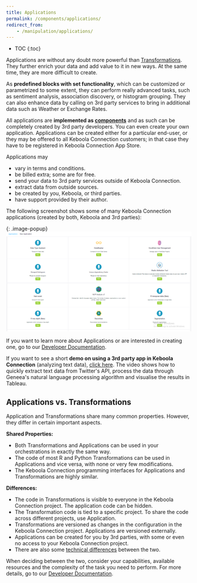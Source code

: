 ```yaml
---
title: Applications
permalink: /components/applications/
redirect_from:
    - /manipulation/applications/
---
```


* TOC
{:toc}

Applications are without any doubt more powerful than [Transformations](/transformations/). 
They further enrich your data and add value to it in new ways. 
At the same time, they are more difficult to create. 

As **predefined blocks with set functionality**, which can be customized or parametrized to some extent, 
they can perform really advanced tasks, such as sentiment analysis, association discovery, or 
histogram grouping. They can also enhance data by calling on 3rd party services to bring in additional data 
such as Weather or Exchange Rates. 

All applications are **implemented as [components](https://developers.keboola.com/extend/)** 
and as such can be completely created by 3rd party developers. 
You can even create your own application. 
Applications can be created either for a particular end-user, or they may be offered 
to all Keboola Connection customers; in that case they have to be registered in Keboola Connection App Store.

Applications may

- vary in terms and conditions.
- be billed extra; some are for free.
- send your data to 3rd party services outside of Keboola Connection.
- extract data from outside sources.
- be created by you, Keboola, or third parties. 
- have support provided by their author. 

The following screenshot shows some of many Keboola Connection applications (created by both, Keboola and 3rd parties): 

{: .image-popup}
![Keboola and 3rd parties Applications in KBC](/components/applications/applications.png)

If you want to learn more about Applications or are interested in creating one, go to 
our [Developer Documentation](https://developers.keboola.com/extend/).

If you want to see a short **demo on using a 3rd party app in Keboola Connection** (analyzing text data), [click here](https://www.youtube.com/watch?v=dx03hlA7dTo). 
The video shows how to quickly extract text data from Twitter's API, process the data through Geneea's
natural language processing algorithm and visualise the results in Tableau.

## Applications vs. Transformations
Application and Transformations share many common properties. However, they differ in certain important aspects.

**Shared Properties:**

- Both Transformations and Applications can be used in your orchestrations in exactly the same way.
- The code of most R and Python Transformations can be used in Applications and vice versa, with none or
very few modifications.
- The Keboola Connection programming interfaces for Applications and Transformations are highly similar.

**Differences:**

- The code in Transformations is visible to everyone in the Keboola Connection project. The application code can be hidden.
- The Transformation code is tied to a specific project. To share the code across different projects,
use Application.
- Transformations are versioned as changes in the configuration in the Keboola Connection project.
Applications are versioned externally.
- Applications can be created for you by 3rd parties, with some or even no access to your Keboola Connection project.
- There are also some [technical differences](https://developers.keboola.com/extend/custom-science/#technical-differences) between the two.

When deciding between the two, consider your capabilities, available resources and the
complexity of the task you need to perform. For more details, go to our [Developer Documentation](https://developers.keboola.com/extend/).
